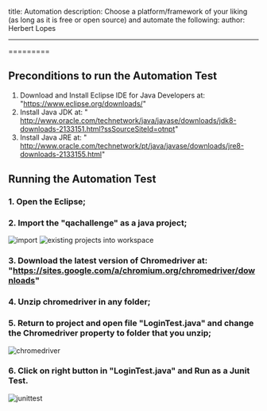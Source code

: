 title: Automation
description: Choose a platform/framework of your liking (as long as it is free or open source) and automate the following:
author: Herbert Lopes


---
=========

## Preconditions to run the Automation Test

  1. Download and Install Eclipse IDE for Java Developers at: "https://www.eclipse.org/downloads/"
  2. Install Java JDK at: " http://www.oracle.com/technetwork/java/javase/downloads/jdk8-downloads-2133151.html?ssSourceSiteId=otnpt"
  3. Install Java JRE at: " http://www.oracle.com/technetwork/pt/java/javase/downloads/jre8-downloads-2133155.html"
  
  
 ## Running the Automation Test
 
 ###  1. Open the Eclipse;
 
 ###  2. Import the "qachallenge" as a java project;
     
     
   ![import](https://user-images.githubusercontent.com/5126039/39906440-f2ba4cbe-54b8-11e8-82e6-0cd42526963c.png)
   ![existing projects into workspace](https://user-images.githubusercontent.com/5126039/39906446-fb206ab4-54b8-11e8-9504-43ece55e5920.png)
    
###  3. Download the latest version of Chromedriver at: "https://sites.google.com/a/chromium.org/chromedriver/downloads"
    
###  4. Unzip chromedriver in any folder;
    
###  5. Return to project and open file "LoginTest.java" and change the Chromedriver property to folder that you unzip;
   
   ![chromedriver](https://user-images.githubusercontent.com/5126039/39906541-b20817b8-54b9-11e8-97c6-708db3c41f90.png)
    
###  6. Click on right button in "LoginTest.java" and Run as a Junit Test.
    
   ![junittest](https://user-images.githubusercontent.com/5126039/39906572-e38276bc-54b9-11e8-91b2-d20d4828c562.png)


    
   

    
    
    
    
